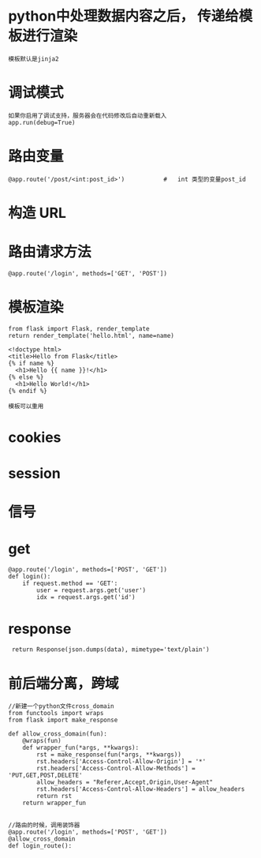 # python中处理数据内容之后， 传递给模板进行渲染
	
	模板默认是jinja2


# 调试模式

	如果你启用了调试支持，服务器会在代码修改后自动重新载入
	app.run(debug=True)

# 路由变量

	@app.route('/post/<int:post_id>')			#	int 类型的变量post_id


# 构造 URL

	


# 路由请求方法

	@app.route('/login', methods=['GET', 'POST'])


# 模板渲染

	from flask import Flask, render_template
	return render_template('hello.html', name=name)
	
	<!doctype html>
	<title>Hello from Flask</title>
	{% if name %}
	  <h1>Hello {{ name }}!</h1>
	{% else %}
	  <h1>Hello World!</h1>
	{% endif %}

	模板可以重用

	



# cookies


# session 

	
# 信号

# get

	@app.route('/login', methods=['POST', 'GET'])
	def login():
	    if request.method == 'GET':
	        user = request.args.get('user')
	        idx = request.args.get('id')

# response

	 return Response(json.dumps(data), mimetype='text/plain')


# 前后端分离，跨域

	//新建一个python文件cross_domain
	from functools import wraps
	from flask import make_response
	
	def allow_cross_domain(fun):
	    @wraps(fun)
	    def wrapper_fun(*args, **kwargs):
	        rst = make_response(fun(*args, **kwargs))
	        rst.headers['Access-Control-Allow-Origin'] = '*'
	        rst.headers['Access-Control-Allow-Methods'] = 'PUT,GET,POST,DELETE'
	        allow_headers = "Referer,Accept,Origin,User-Agent"
	        rst.headers['Access-Control-Allow-Headers'] = allow_headers
	        return rst
	    return wrapper_fun


	//路由的时候，调用装饰器
	@app.route('/login', methods=['POST', 'GET'])
	@allow_cross_domain
	def login_route():